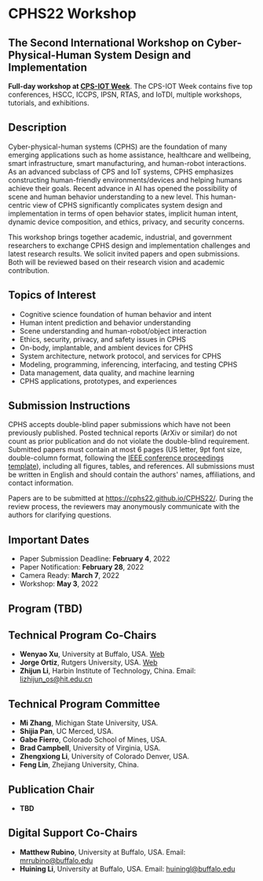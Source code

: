 # CPHS22 Workshop

## The Second International Workshop on Cyber-Physical-Human System Design and Implementation


**Full-day workshop at [CPS-IOT Week](https://cpsiotweek.neslab.it/index.php)**. The CPS-IOT Week contains five top conferences, HSCC, ICCPS, IPSN, RTAS, and IoTDI, multiple workshops, tutorials, and exhibitions. 

## Description

Cyber-physical-human systems (CPHS) are the foundation of many emerging applications such as home assistance, healthcare and wellbeing, smart infrastructure, smart manufacturing, and human-robot interactions. As an advanced subclass of CPS and IoT systems, CPHS emphasizes constructing human-friendly environments/devices and helping humans achieve their goals. Recent advance in AI has opened the possibility of scene and human behavior understanding to a new level. This human-centric view of CPHS significantly complicates system design and implementation in terms of open behavior states, implicit human intent, dynamic device composition, and ethics, privacy, and security concerns.

This workshop brings together academic, industrial, and government researchers to exchange CPHS design and implementation challenges and latest research results. We solicit invited papers and open submissions. Both will be reviewed based on their research vision and academic contribution.


## Topics of Interest

- Cognitive science foundation of human behavior and intent
- Human intent prediction and behavior understanding
- Scene understanding and human-robot/object interaction
- Ethics, security, privacy, and safety issues in CPHS
- On-body, implantable, and ambient devices for CPHS
- System architecture, network protocol, and services for CPHS
- Modeling, programming, inferencing, interfacing, and testing CPHS
- Data management, data quality, and machine learning
- CPHS applications, prototypes, and experiences 


## Submission Instructions

CPHS accepts double-blind paper submissions which have not been previously published. Posted technical reports (ArXiv or similar) do not count as prior publication and do not violate the double-blind requirement. Submitted papers must contain at most 6 pages (US letter, 9pt font size, double-column format, following the [IEEE conference proceedings template](https://www.ieee.org/conferences/publishing/templates.html)), including all figures, tables, and references. All submissions must be written in English and should contain the authors' names, affiliations, and contact information.

Papers are to be submitted at <https://cphs22.github.io/CPHS22/>. During the review process, the reviewers may anonymously communicate with the authors for clarifying questions.


## Important Dates
 - Paper Submission Deadline: **February 4**, 2022
 - Paper Notification: **February 28**, 2022
 - Camera Ready: **March 7**, 2022
 - Workshop: **May 3**, 2022


## Program (TBD)


## Technical Program Co-Chairs
- **Wenyao Xu**, University at Buffalo, USA. [Web](https://cse.buffalo.edu/~wenyaoxu/)
- **Jorge Ortiz**, Rutgers University, USA. [Web](http://rcgb.rutgers.edu/jorge-ortiz/)
- **Zhijun Li**, Harbin Institute of Technology, China. Email: lizhijun_os@hit.edu.cn


## Technical Program Committee
- **Mi Zhang**, Michigan State University, USA.
- **Shijia Pan**, UC Merced, USA.
- **Gabe Fierro**, Colorado School of Mines, USA.
- **Brad Campbell**, University of Virginia, USA.
- **Zhengxiong Li**, University of Colorado Denver, USA.
- **Feng Lin**, Zhejiang University, China.


## Publication Chair
- **TBD**

  
## Digital Support Co-Chairs 
- **Matthew Rubino**, University at Buffalo, USA. Email: mrrubino@buffalo.edu
- **Huining Li**, University at Buffalo, USA. Email: huiningl@buffalo.edu
